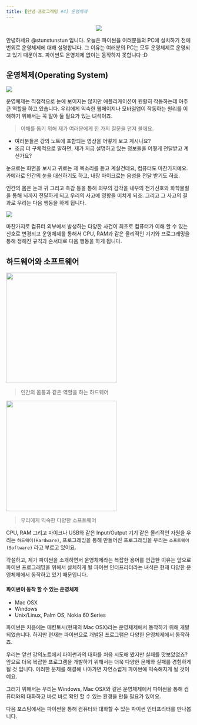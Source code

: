 ```yaml
---
title: [안녕 프로그래밍 #4] 운영체제
---
```


<center>
<img src='https://image.toast.com/aaaaahq/Hola%20Programming%20Cover.png' />
</center>

안녕하세요 @stunstunstun 입니다. 오늘은 파이썬을 여러분들의 PC에 설치하기 전에 번외로 운영체제에 대해 설명합니다. 그 이유는 여러분의 PC는 모두 운영체제로 운영되고 있기 때문이죠. 파이썬도 운영체제 없이는 동작하지 못합니다 :D

## 운영체제(Operating System)

<img src='https://media.licdn.com/mpr/mpr/AAEAAQAAAAAAAAcAAAAAJGJjZWY5OTg2LWY1OGEtNDhjMC05OWY4LTgyM2E2M2MyMjEwMg.jpg' />

<br/>

운영체제는 직접적으로 눈에 보이지는 않지만 애플리케이션이 원활히 작동하는데 아주 큰 역할을 하고 있습니다. 우리에게 익숙한 웹페이지나 모바일앱이 작동하는 원리를 이해하기 위해서는 꼭 알아 둘 필요가 있는 녀석이죠.

> 이해를 돕기 위해 제가 여러분에게 한 가지 질문을 던져 볼께요.

- 여러분들은 강의 노트에 포함되는 영상을 어떻게 보고 계시나요?
- 조금 더 구체적으로 말하면, 제가 지금 설명하고 있는 정보들을 어떻게 전달받고 계신가요?

눈으로는 화면을 보시고 귀로는 제 목소리를 듣고 계실건데요, 컴퓨터도 마찬가지예요. 카메라로 인간의 눈을 대신하기도 하고, 내장 마이크로는 음성을 전달 받기도 하죠.

인간의 몸은 눈과 귀 그리고 촉감 등을 통해 외부의 감각을 내부의 전기신호와 화학물질을 통해 뇌까지 전달하게 되고 우리의 사고에 영향을 미치게 되죠. 그리고 그 사고의 결과로 우리는 다음 행동을 하게 됩니다.

<img src='https://kaguraevol3711552.files.wordpress.com/2013/11/293px-role_of_an_operating_system-svg.png' />

마찬가지로 컴퓨터 외부에서 발생하는 다양한 사건이 최초로 컴퓨터가 이해 할 수 있는 신호로 변경되고 운영체제를 통해서 CPU, RAM과 같은 물리적인 기기와 프로그래밍을 통해 정해진 규칙과 순서대로 다음 행동을 하게 됩니다.

## 하드웨어와 소프트웨어

<img src="https://aos.iacpublishinglabs.com/question/aq/700px-394px/examples-of-hardware_9dba2f13-d56c-4578-b04f-2461a7df20e0.jpg?domain=cx.aos.ask.com" width="300" />

> 인간의 몸통과 같은 역할을 하는 하드웨어

<img src="http://image.toast.com/aaaaahq/apps.png" width="300" />

> 우리에게 익숙한 다양한 소프트웨어

CPU, RAM 그리고 마이크나 USB와 같은 Input/Output 기기 같은 물리적인 자원을 우리는 `하드웨어(Hardware)`, 프로그래밍을 통해 만들어진 프로그래밍을 우리는 `소프트웨어(Software)` 라고 부르고 있어요.

각설하고, 제가 파이썬을 소개하면서 운영체제라는 복잡한 용어를 언급한 이유는 앞으로 파이썬 프로그래밍을 위해서 설치하게 될 파이썬 인터프리터라는 녀석은 현재 다양한 운영체제에서 동작하고 있기 때문입니다.

#### 파이썬이 동작 할 수 있는 운영체제

- Mac OSX
- Windows
- Unix/Linux, Palm OS, Nokia 60 Series

파이썬은 처음에는 매킨토시(현재의 Mac OSX)라는 운영체제에서 동작하기 위해 개발되었습니다. 하지만 현재는 파이썬으로 개발된 프로그램은 다양한 운영체제에서 동작하죠.

우리는 앞선 강의노트에서 파이썬과의 대화를 처음 시도해 봤지만 실패를 맛보았었죠? 앞으로 더욱 복잡한 프로그램을 개발하기 위해서는 더욱 다양한 문제와 실패를 경험하게 될 것 입니다. 이러한 문제를 해결해 나아가면 자연스럽게 파이썬에 익숙해지게 될 것이예요.

그러기 위해서는 우리는 Windows, Mac OSX와 같은 운영체제에서 파이썬을 통해 컴퓨터와의 대화하고 바로 바로 확인 할 수 있는 환경을 만들 필요가 있어요. 

다음 포스팅에서는 파이썬을 통해 컴퓨터와 대화할 수 있는 파이썬 인터프리터를 만나봅니다.
